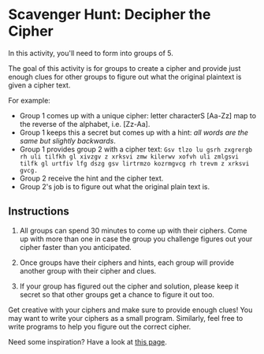 # Scavenger Hunt: Decipher the Cipher

In this activity, you'll need to form into groups of 5.

The goal of this activity is for groups to create a cipher and provide just enough clues for other groups to figure out what the original plaintext is given a cipher text.

For example:

* Group 1 comes up with a unique cipher: letter characterS [Aa-Zz] map to the reverse of the alphabet, i.e. [Zz-Aa].
* Group 1 keeps this a secret but comes up with a hint: *all words are the same but slightly backwards*.
* Group 1 provides group 2 with a cipher text: `Gsv tlzo lu gsrh zxgrergb rh uli tilfkh gl xivzgv z xrksvi zmw kilerwv xofvh uli zmlgsvi tilfk gl urtfiv lfg dszg gsv lirtrmzo kozrmgvcg rh trevm z xrksvi gvcg.`
* Group 2 receive the hint and the cipher text.
* Group 2's job is to figure out what the original plain text is.

## Instructions

1. All groups can spend 30 minutes to come up with their ciphers.
Come up with more than one in case the group you challenge figures out your cipher faster than you anticipated.

2. Once groups have their ciphers and hints, each group will provide another group with their cipher and clues.

3. If your group has figured out the cipher and solution, please keep it secret so that other groups get a chance to figure it out too.

Get creative with your ciphers and make sure to provide enough clues! 
You may want to write your ciphers as a small program.
Similarly, feel free to write programs to help you figure out the correct cipher.

Need some inspiration? Have a look at [this page](https://www.maths.manchester.ac.uk/cryptography_competition_2012/solutions.php).